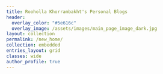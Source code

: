 ```yaml
---
title: Rooholla Khorrambakht's Personal Blogs
header:
  overlay_color: "#5e616c"
  overlay_image: /assets/images/main_page_image_dark.jpg
layout: collection
permalink: /new_home/
collection: embedded
entries_layout: grid
classes: wide
author_profile: true
---
```

